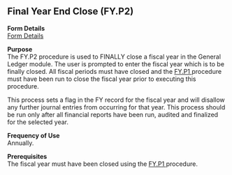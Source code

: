##  Final Year End Close (FY.P2)

<PageHeader />

**Form Details**  
[ Form Details ](FY-P2-1/README.md)   

**Purpose**  
The FY.P2 procedure is used to FINALLY close a fiscal year in the General Ledger module. The user is prompted to enter the fiscal year which is to be finally closed. All fiscal periods must have closed and the [ FY.P1 ](../FY-P1/README.md) procedure must have been run to close the fiscal year prior to executing this procedure.   
  
This process sets a flag in the FY record for the fiscal year and will
disallow any further journal entries from occurring for that year. This
process should be run only after all financial reports have been run, audited
and finalized for the selected year.

**Frequency of Use**  
Annually.

**Prerequisites**  
The fiscal year must have been closed using the [ FY.P1 ](../FY-P1/README.md) procedure. 

<badge text= "Version 8.10.57" vertical="middle" />

<PageFooter />